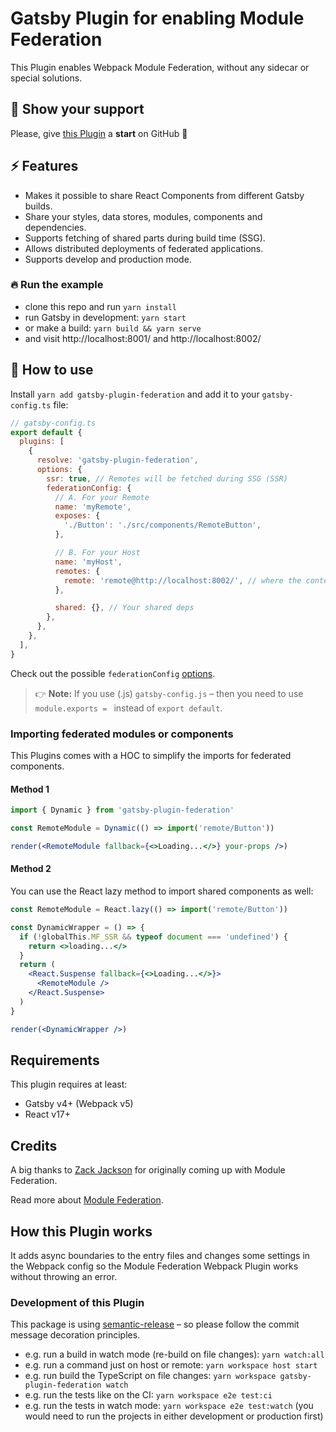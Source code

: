 # Gatsby Plugin for enabling Module Federation

This Plugin enables Webpack Module Federation, without any sidecar or special solutions.

## 🌟 Show your support

Please, give [this Plugin](https://github.com/tujoworker/gatsby-plugin-federation) a **start** on GitHub 🙏

## ⚡️ Features

- Makes it possible to share React Components from different Gatsby builds.
- Share your styles, data stores, modules, components and dependencies.
- Supports fetching of shared parts during build time (SSG).
- Allows distributed deployments of federated applications.
- Supports develop and production mode.

### 🔥 Run the example

- clone this repo and run `yarn install`
- run Gatsby in development: `yarn start`
- or make a build: `yarn build && yarn serve`
- and visit http://localhost:8001/ and http://localhost:8002/

## 🚀 How to use

Install `yarn add gatsby-plugin-federation` and add it to your `gatsby-config.ts` file:

```js
// gatsby-config.ts
export default {
  plugins: [
    {
      resolve: 'gatsby-plugin-federation',
      options: {
        ssr: true, // Remotes will be fetched during SSG (SSR)
        federationConfig: {
          // A. For your Remote
          name: 'myRemote',
          exposes: {
            './Button': './src/components/RemoteButton',
          },

          // B. For your Host
          name: 'myHost',
          remotes: {
            remote: 'remote@http://localhost:8002/', // where the content of /public is served
          },

          shared: {}, // Your shared deps
        },
      },
    },
  ],
}
```

Check out the possible `federationConfig` [options](https://webpack.js.org/plugins/module-federation-plugin/).

> 👉 **Note:** If you use (.js) `gatsby-config.js` – then you need to use `module.exports = ` instead of `export default`.

### Importing federated modules or components

This Plugins comes with a HOC to simplify the imports for federated components.

#### Method 1

```jsx
import { Dynamic } from 'gatsby-plugin-federation'

const RemoteModule = Dynamic(() => import('remote/Button'))

render(<RemoteModule fallback={<>Loading...</>} your-props />)
```

#### Method 2

You can use the React lazy method to import shared components as well:

```jsx
const RemoteModule = React.lazy(() => import('remote/Button'))

const DynamicWrapper = () => {
  if (!globalThis.MF_SSR && typeof document === 'undefined') {
    return <>loading...</>
  }
  return (
    <React.Suspense fallback={<>Loading...</>}>
      <RemoteModule />
    </React.Suspense>
  )
}

render(<DynamicWrapper />)
```

## Requirements

This plugin requires at least:

- Gatsby v4+ (Webpack v5)
- React v17+

## Credits

A big thanks to [Zack Jackson](https://twitter.com/ScriptedAlchemy) for originally coming up with Module Federation.

Read more about [Module Federation](https://webpack.js.org/concepts/module-federation/).

## How this Plugin works

It adds async boundaries to the entry files and changes some settings in the Webpack config so the Module Federation Webpack Plugin works without throwing an error.

### Development of this Plugin

This package is using [semantic-release](https://github.com/semantic-release/semantic-release) – so please follow the commit message decoration principles.

- e.g. run a build in watch mode (re-build on file changes): `yarn watch:all`
- e.g. run a command just on host or remote: `yarn workspace host start`
- e.g. run build the TypeScript on file changes: `yarn workspace gatsby-plugin-federation watch`
- e.g. run the tests like on the CI: `yarn workspace e2e test:ci`
- e.g. run the tests in watch mode: `yarn workspace e2e test:watch` (you would need to run the projects in either development or production first)
